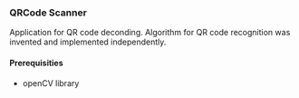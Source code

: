 ### QRCode Scanner
Application for QR code deconding. Algorithm for QR code recognition was invented and implemented independently.

#### Prerequisities
* openCV library
